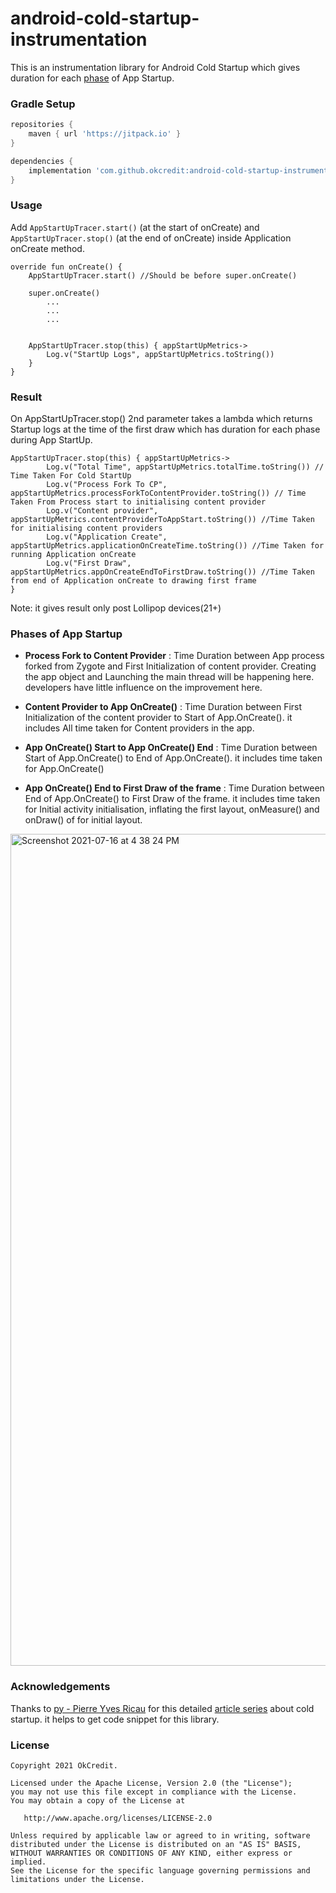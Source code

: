 # android-cold-startup-instrumentation
This is an instrumentation library for Android Cold Startup which gives duration for each [phase](#phases-of-app-startup) of App Startup.


### Gradle Setup

```gradle
repositories {
    maven { url 'https://jitpack.io' }
}

dependencies {
    implementation 'com.github.okcredit:android-cold-startup-instrumentation:1.0'
}
```

### Usage
Add `AppStartUpTracer.start()` (at the start of onCreate) and `AppStartUpTracer.stop()` (at the end of onCreate) inside Application onCreate method.

```
override fun onCreate() {
    AppStartUpTracer.start() //Should be before super.onCreate()

    super.onCreate()
        ...
        ...
        ...


    AppStartUpTracer.stop(this) { appStartUpMetrics->
        Log.v("StartUp Logs", appStartUpMetrics.toString())
    }
}
```

### Result

On AppStartUpTracer.stop() 2nd parameter takes a lambda which returns Startup logs at the time of the first draw which has duration for each phase during App StartUp.

```
AppStartUpTracer.stop(this) { appStartUpMetrics->
        Log.v("Total Time", appStartUpMetrics.totalTime.toString()) // Time Taken For Cold StartUp
        Log.v("Process Fork To CP", appStartUpMetrics.processForkToContentProvider.toString()) // Time Taken From Process start to initialising content provider
        Log.v("Content provider", appStartUpMetrics.contentProviderToAppStart.toString()) //Time Taken for initialising content providers
        Log.v("Application Create", appStartUpMetrics.applicationOnCreateTime.toString()) //Time Taken for running Application onCreate
        Log.v("First Draw", appStartUpMetrics.appOnCreateEndToFirstDraw.toString()) //Time Taken from end of Application onCreate to drawing first frame
}
```

Note: it gives result only post Lollipop devices(21+)

### Phases of App Startup

- **Process Fork to Content Provider** : Time Duration between App process forked from Zygote and First Initialization of content provider. Creating the app object and Launching the main thread will be happening here. developers have little influence on the improvement here.

- **Content Provider to App OnCreate()** : Time Duration between First Initialization of the content provider to Start of App.OnCreate(). it includes All time taken for Content providers in the app.

- **App OnCreate() Start to App OnCreate() End** : Time Duration between Start of App.OnCreate() to End of App.OnCreate(). it includes time taken for App.OnCreate()

- **App OnCreate() End to First Draw of the frame** : Time Duration between End of App.OnCreate() to First Draw of the frame. it includes time taken for Initial activity initialisation, inflating the first layout, onMeasure() and onDraw() of for initial layout.


<img width="1331" alt="Screenshot 2021-07-16 at 4 38 24 PM" src="https://user-images.githubusercontent.com/43947967/125938714-483d0f14-96be-4c3d-944f-941130912626.png">


### Acknowledgements

Thanks to [py - Pierre Yves Ricau](https://github.com/pyricau) for this detailed [article series](https://dev.to/pyricau/android-vitals-what-time-is-it-2oih) about cold startup. it helps to get code snippet for this library.

### License

    Copyright 2021 OkCredit.

    Licensed under the Apache License, Version 2.0 (the "License");
    you may not use this file except in compliance with the License.
    You may obtain a copy of the License at

       http://www.apache.org/licenses/LICENSE-2.0

    Unless required by applicable law or agreed to in writing, software
    distributed under the License is distributed on an "AS IS" BASIS,
    WITHOUT WARRANTIES OR CONDITIONS OF ANY KIND, either express or implied.
    See the License for the specific language governing permissions and
    limitations under the License.
